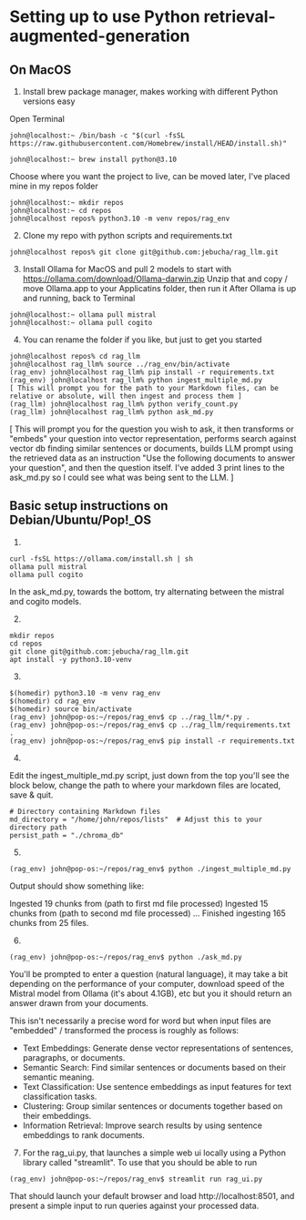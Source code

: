 # Setting up to use Python retrieval-augmented-generation

## On MacOS

1. Install brew package manager, makes working with different Python versions easy

Open Terminal
```
john@localhost:~ /bin/bash -c "$(curl -fsSL https://raw.githubusercontent.com/Homebrew/install/HEAD/install.sh)"
```
```
john@localhost:~ brew install python@3.10
```
Choose where you want the project to live, can be moved later, I've placed mine in my repos folder
```
john@localhost:~ mkdir repos
john@localhost:~ cd repos
john@localhost repos% python3.10 -m venv repos/rag_env
```

2. Clone my repo with python scripts and requirements.txt
```
john@localhost repos% git clone git@github.com:jebucha/rag_llm.git
```

3. Install Ollama for MacOS and pull 2 models to start with
https://ollama.com/download/Ollama-darwin.zip
Unzip that and copy / move Ollama.app to your Applicatins folder, then run it
After Ollama is up and running, back to Terminal

```
john@localhost:~ ollama pull mistral
john@localhost:~ ollama pull cogito
```

4. You can rename the folder if you like, but just to get you started
```
john@localhost repos% cd rag_llm
john@localhost rag_llm% source ../rag_env/bin/activate
(rag_env) john@localhost rag_llm% pip install -r requirements.txt
(rag_env) john@localhost rag_llm% python ingest_multiple_md.py
[ This will prompt you for the path to your Markdown files, can be relative or absolute, will then ingest and process them ]
(rag_llm) john@localhost rag_llm% python verify_count.py
(rag_llm) john@localhost rag_llm% python ask_md.py
```

[ This will prompt you for the question you wish to ask, it then transforms or "embeds" your question into vector representation, performs search against vector db finding similar sentences or documents, builds LLM prompt using the retrieved data as an instruction "Use the following documents to answer your question", and then the question itself. I've added 3 print lines to the ask_md.py so I could see what was being sent to the LLM. ]
 


## Basic setup instructions on Debian/Ubuntu/Pop!_OS

1. 
```
curl -fsSL https://ollama.com/install.sh | sh
ollama pull mistral
ollama pull cogito
```
In the ask_md.py, towards the bottom, try alternating between the mistral and cogito models.

2.
```
mkdir repos
cd repos
git clone git@github.com:jebucha/rag_llm.git
apt install -y python3.10-venv
```
3.
```
$(homedir) python3.10 -m venv rag_env
$(homedir) cd rag_env
$(homedir) source bin/activate
(rag_env) john@pop-os:~/repos/rag_env$ cp ../rag_llm/*.py .
(rag_env) john@pop-os:~/repos/rag_env$ cp ../rag_llm/requirements.txt .
(rag_env) john@pop-os:~/repos/rag_env$ pip install -r requirements.txt
```

4.
Edit the ingest_multiple_md.py script, just down from the top you'll see the block below, change the path to where your markdown files are located, save & quit.
```
# Directory containing Markdown files
md_directory = "/home/john/repos/lists"  # Adjust this to your directory path
persist_path = "./chroma_db"
```
5.
```
(rag_env) john@pop-os:~/repos/rag_env$ python ./ingest_multiple_md.py
```
Output should show something like:

Ingested 19 chunks from (path to first md file processed)
Ingested 15 chunks from (path to second md file processed)
...
Finished ingesting 165 chunks from 25 files.

6. 
```
(rag_env) john@pop-os:~/repos/rag_env$ python ./ask_md.py
```

You'll be prompted to enter a question (natural language), it may take a bit depending on the performance of your computer, download speed of the Mistral model from Ollama (it's about 4.1GB), etc but you it should return an answer drawn from your documents.

This isn't necessarily a precise word for word but when input files are "embedded" / transformed the process is roughly as follows:

* Text Embeddings: Generate dense vector representations of sentences, paragraphs, or documents.
* Semantic Search: Find similar sentences or documents based on their semantic meaning.
* Text Classification: Use sentence embeddings as input features for text classification tasks.
* Clustering: Group similar sentences or documents together based on their embeddings.
* Information Retrieval: Improve search results by using sentence embeddings to rank documents.

7. For the rag_ui.py, that launches a simple web ui locally using a Python library called "streamlit". To use that you should be able to run
```
(rag_env) john@pop-os:~/repos/rag_env$ streamlit run rag_ui.py
```

That should launch your default browser and load http://localhost:8501, and present a simple input to run queries against your processed data.
